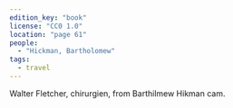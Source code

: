 ```yaml
---
edition_key: "book"
license: "CC0 1.0"
location: "page 61"
people:
  - "Hickman, Bartholomew"
tags:
  - travel
---
```

Walter Fletcher, chirurgien, from
Barthilmew Hikman cam.
